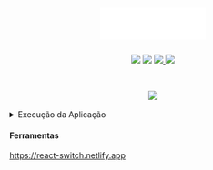 <h1 align="center">
    <img src="./src/assets/images/logo.png" width="186px">
</h1>

<p align="center">
  <img src="https://img.shields.io/github/languages/count/juliano-soares/juliano-soares.github.io">

  <img src="https://img.shields.io/github/repo-size/juliano-soares/juliano-soares.github.io?color=blue">

  <a href="https://github.com/juliano-soares/juliano-soares.github.io/commits/master">
    <img src="https://img.shields.io/github/last-commit/juliano-soares/juliano-soares.github.io?color=blue">
  </a>

  <a href="https://github.com/juliano-soares/juliano-soares.github.io/issues">
    <img src="https://img.shields.io/github/issues/juliano-soares/juliano-soares.github.io?color=blue">
  </a>
</p>

<br>

<p align="center">
  <img width="1024" src="https://i.imgur.com/wSvbX3M.jpg">
</p>
<details><summary>Execução da Aplicação</summary>
<p>
- 1º Clonar o repositorio
- 2º Acessar a pasta
- 3º Executar "yarn"
- 4º Executar "yarn start"
</p>
</details>


#### Ferramentas
https://react-switch.netlify.app
